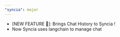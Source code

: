 ```yaml
---
"syncia": major
---
```


- [NEW FEATURE 🌟]: Brings Chat History to Syncia !
- Now Syncia uses langchain to manage chat 
